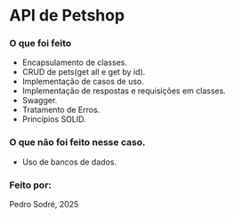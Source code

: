 # API de Petshop
### O que foi feito
+ Encapsulamento de classes.
+ CRUD de pets(get all e get by id).
+ Implementação de casos de uso.
+ Implementação de respostas e requisições em classes.
+ Swagger.
+ Tratamento de Erros.
+ Princípios SOLID.
### O que não foi feito nesse caso.
+ Uso de bancos de dados.
### Feito por:
Pedro Sodré, 2025